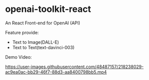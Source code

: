 # openai-toolkit-react
 An React Front-end for OpenAI (API)

Feature provide:
+ Text to Image(DALL-E)
+ Text to Text(text-davinci-003)

Demo Video:

https://user-images.githubusercontent.com/48487157/218238029-ac9ea0ac-bb29-46f7-88d3-aa8400798bb5.mp4

